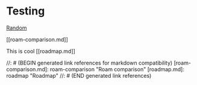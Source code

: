 # Testing

[Random](random_thoughts.md)

[[roam-comparison.md]]

This is cool [[roadmap.md]]

//: # (BEGIN generated link references for markdown compatibility)
[roam-comparison.md]: roam-comparison "Roam comparison"
[roadmap.md]: roadmap "Roadmap"
//: # (END generated link references)
